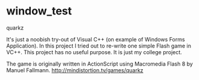 window_test
===========

quarkz

It's just a noobish try-out of Visual C++ (on example of Windows Forms Application).
In this project I tried out to re-write one simple Flash game in VC++.
This project has no useful purpose. It is just my college project.

The game is originally written in ActionScript using Macromedia Flash 8 by Manuel Fallmann.
http://mindistortion.tv/games/quarkz
